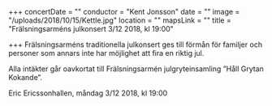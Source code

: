 +++
concertDate = ""
conductor = "Kent Jonsson"
date = ""
image = "/uploads/2018/10/15/Kettle.jpg"
location = ""
mapsLink = ""
title = "Frälsningsarméns julkonsert 3/12 2018, kl 19:00"

+++
Frälsningsarméns traditionella julkonsert ges till förmån för familjer och personer som annars inte har möjlighet att fira en riktig jul.

Alla intäkter går oavkortat till Frälsningsarmén julgryteinsamling ”Håll Grytan Kokande”.

Eric Ericssonhallen, måndag 3/12 2018, kl 19:00